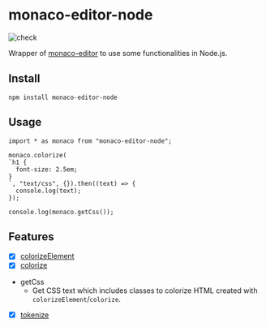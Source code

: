 # monaco-editor-node

![check](https://github.com/inokawa/monaco-editor-node/workflows/check/badge.svg)

Wrapper of [monaco-editor](https://github.com/microsoft/monaco-editor) to use some functionalities in Node.js.

## Install

```
npm install monaco-editor-node
```

## Usage

```
import * as monaco from "monaco-editor-node";

monaco.colorize(
`h1 {
  font-size: 2.5em;
}
`, "text/css", {}).then((text) => {
  console.log(text);
});

console.log(monaco.getCss());
```

## Features

- [x] [colorizeElement](https://microsoft.github.io/monaco-editor/api/modules/monaco.editor.html#colorizeelement)
- [x] [colorize](https://microsoft.github.io/monaco-editor/api/modules/monaco.editor.html#colorize)
- getCss
  - Get CSS text which includes classes to colorize HTML created with `colorizeElement`/`colorize`.
- [x] [tokenize](https://microsoft.github.io/monaco-editor/api/modules/monaco.editor.html#tokenize)
